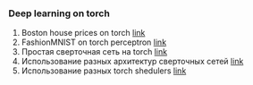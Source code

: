 ### Deep learning on torch

1. Boston house prices on torch [link](https://github.com/520911/deep_learning_torch/blob/main/dll_1.ipynb)
2. FashionMNIST on torch perceptron [link](https://github.com/520911/deep_learning_torch/blob/main/dll_2.ipynb)
3. Простая сверточная сеть на torch [link](https://github.com/520911/deep_learning_torch/blob/main/dll_3.ipynb)
4. Использование разных архитектур сверточных сетей [link](https://github.com/520911/deep_learning_torch/blob/main/dll_4.ipynb)
5. Использование разных torch shedulers [link](https://github.com/520911/deep_learning_torch/blob/main/dll_5.ipynb)
